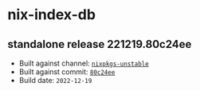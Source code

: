 # nix-index-db
## standalone release 221219.80c24ee
- Built against channel: [`nixpkgs-unstable`](https://github.com/nixos/nixpkgs/tree/nixpkgs-unstable)
- Built against commit: [`80c24ee`](https://github.com/NixOS/nixpkgs/commit/80c24eeb9ff46aa99617844d0c4168659e35175f)
- Build date: `2022-12-19`

